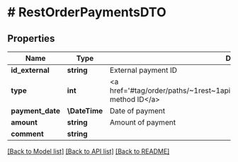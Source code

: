 # # RestOrderPaymentsDTO

## Properties

Name | Type | Description | Notes
------------ | ------------- | ------------- | -------------
**id_external** | **string** | External payment ID | [optional]
**type** | **int** | &lt;a href&#x3D;&#39;#tag/order/paths/~1rest~1api~1orders~1payment~1map~1/get&#39;&gt;Payment method ID&lt;/a&gt; |
**payment_date** | **\DateTime** | Date of payment |
**amount** | **string** | Amount of payment |
**comment** | **string** |  | [optional]

[[Back to Model list]](../../README.md#models) [[Back to API list]](../../README.md#endpoints) [[Back to README]](../../README.md)
